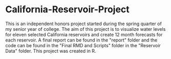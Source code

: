 # California-Reservoir-Project
This is an independent honors project started during the spring quarter of my senior year of college. The aim of this project is to visualize water levels for eleven selected California reservoirs and create 12 month forecasts for each reservoir. A final report can be found in the "report" folder and the code can be found in the "Final RMD and Scripts"  folder in the "Reservoir Data" folder. This project was created in R. 
